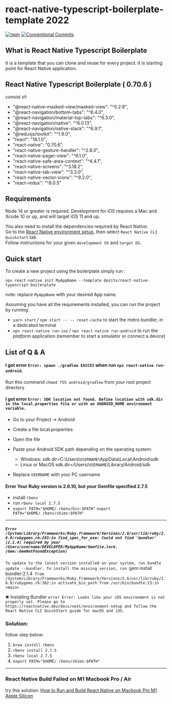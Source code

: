 # react-native-typescript-boilerplate-template 2022 
[![npm](https://img.shields.io/npm/v/@handidev/react-native-typescript-boilerplate)](https://www.npmjs.com/package/@handidev/react-native-typescript-boilerplate)
[![Conventional Commits](https://img.shields.io/badge/Conventional%20Commits-1.0.0-yellow.svg)](https://conventionalcommits.org)

## What is React Native Typescript Boilerplate

It is a template that you can clone and reuse for every project. It is starting point for React Native application.

## React Native Typescript Boilerplate ( 0.70.6 )

consist of:

- "@react-native-masked-view/masked-view": "^0.2.8",
- "@react-navigation/bottom-tabs": "^6.4.0",
- "@react-navigation/material-top-tabs": "^6.3.0",
- "@react-navigation/native": "^6.0.13",
- "@react-navigation/native-stack": "^6.9.1",
- "@reduxjs/toolkit": "^1.9.0",
- "react": "18.1.0",
- "react-native": "0.70.6",
- "react-native-gesture-handler": "^2.8.0",
- "react-native-pager-view": "^6.1.0",
- "react-native-safe-area-context": "^4.4.1",
- "react-native-screens": "^3.18.2",
- "react-native-tab-view": "^3.3.0",
- "react-native-vector-icons": "^9.2.0",
- "react-redux": "^8.0.5"
## Requirements

Node 14 or greater is required. Development for iOS requires a Mac and Xcode 10 or up, and will target iOS 11 and up.

You also need to install the dependencies required by React Native.  
Go to the [React Native environment setup](https://reactnative.dev/docs/environment-setup), then select `React Native CLI Quickstart` tab.  
Follow instructions for your given `development OS` and `target OS`.

## Quick start

To create a new project using the boilerplate simply run :

```
npx react-native init MyAppName --template @ozitv/react-native-typescript-boilerplate
```

note: replace `MyAppName` with your desired App name.

Assuming you have all the requirements installed, you can run the project by running:

- `yarn start` / `npm start -- -- reset-cache`  to start the metro bundler, in a dedicated terminal
- `npx react-native run-ios` / `npx react-native run-android`  to run the *platform* application (remember to start a simulator or connect a device)
## List of Q & A

#### I got error `Error: spawn ./gradlew EACCES` when run `npx react-native run-android`.

Run this command `chmod 755 android/gradlew` from your root project directory

#### I got error `Error: SDK location not found. Define location with sdk.dir in the local.properties file or with an ANDROID_HOME environment variable.`

- Go to your Project -> Android
- Create a file local.properties
- Open the file
- Paste your Android SDK path depending on the operating system:

  - Windows:
    sdk.dir=C:\\Users\\`USERNAME`\\AppData\\Local\\Android\\sdk
  - Linux or MacOS
    sdk.dir=/Users/`USERNAME`/Library/Android/sdk

- Replace `USERNAME` with your PC username


#### Error Your Ruby version is 2.6.10, but your Gemfile specified 2.7.5
- install `rbenv`
- run `rbenv local 2.7.5`
- `export PATH="$HOME/.rbenv/bin:$PATH"`
`export PATH="$HOME/.rbenv/shims:$PATH"`

--------------
##### `Error /System/Library/Frameworks/Ruby.framework/Versions/2.6/usr/lib/ruby/2.6.0/rubygems.rb:283:in find_spec_for_exe: Could not find 'bundler' (2.1.4) required by your /Users/username/DEVELOPER/MyAppName/Gemfile.lock. (Gem::GemNotFoundException)`
`To update to the latest version installed on your system, run bundle update --bundler.
To install the missing version, run `gem install bundler:2.1.4`
from /System/Library/Frameworks/Ruby.framework/Versions/2.6/usr/lib/ruby/2.6.0/rubygems.rb:302:in activate_bin_path
from /usr/bin/bundle:23:in <main>`

✖ Installing Bundler
`error Error: Looks like your iOS environment is not properly set. Please go to https://reactnative.dev/docs/next/environment-setup and follow the React Native CLI QuickStart guide for macOS and iOS.`

### Solution:
follow step below:
1. `brew install rbenv`
2. `rbenv install 2.7.5`
3. `rbenv local 2.7.5  `
4. `export PATH="$HOME/.rbenv/shims:$PATH"`
----------

### React Native Build Failed on M1 Macbook Pro / Air

try this solution: [How to Run and Build React Native on Macbook Pro M1 Apple Silicon](https://handi.dev/blog/how-run-react-native-on-macbook-m1-apple-silicon)
